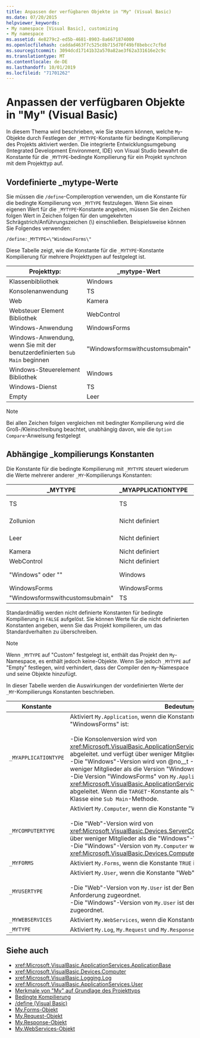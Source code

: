 ```yaml
---
title: Anpassen der verfügbaren Objekte in "My" (Visual Basic)
ms.date: 07/20/2015
helpviewer_keywords:
- My namespace [Visual Basic], customizing
- My namespace
ms.assetid: 4e8279c2-ed5b-4681-8903-8a6671874000
ms.openlocfilehash: caddad463f7c525c8b715d70f49bf8bebcc7cfbd
ms.sourcegitcommit: 3094dcd17141b32a570a82ae3f62a331616e2c9c
ms.translationtype: MT
ms.contentlocale: de-DE
ms.lasthandoff: 10/01/2019
ms.locfileid: "71701262"
---
```

# <a name="customizing-which-objects-are-available-in-my-visual-basic"></a>Anpassen der verfügbaren Objekte in "My" (Visual Basic)

In diesem Thema wird beschrieben, wie Sie steuern können, welche `My`-Objekte durch Festlegen der `_MYTYPE`-Konstante für bedingte Kompilierung des Projekts aktiviert werden. Die integrierte Entwicklungsumgebung (Integrated Development Environment, IDE) von Visual Studio bewahrt die Konstante für die `_MYTYPE`-bedingte Kompilierung für ein Projekt synchron mit dem Projekttyp auf.  
  
## <a name="predefined-_mytype-values"></a>Vordefinierte \_mytype-Werte  

Sie müssen die `/define`-Compileroption verwenden, um die Konstante für die bedingte Kompilierung von `_MYTYPE` festzulegen. Wenn Sie einen eigenen Wert für die `_MYTYPE`-Konstante angeben, müssen Sie den Zeichen folgen Wert in Zeichen folgen für den umgekehrten Schrägstrich/Anführungszeichen (\\) einschließen. Beispielsweise können Sie Folgendes verwenden:  
  
```console  
/define:_MYTYPE=\"WindowsForms\"  
```  
  
 Diese Tabelle zeigt, wie die Konstante für die `_MYTYPE`-Konstante Kompilierung für mehrere Projekttypen auf festgelegt ist.  
  
|Projekttyp:|\_mytype-Wert|  
|------------------|--------------------|  
|Klassenbibliothek|Windows|  
|Konsolenanwendung|TS|  
|Web|Kamera|  
|Websteuer Element Bibliothek|WebControl|  
|Windows-Anwendung|WindowsForms|  
|Windows-Anwendung, wenn Sie mit der benutzerdefinierten `Sub Main` beginnen|"Windowsformswithcustomsubmain"|  
|Windows-Steuerelement Bibliothek|Windows|  
|Windows-Dienst|TS|  
|Empty|Leer|  
  
> [!NOTE]
> Bei allen Zeichen folgen vergleichen mit bedingter Kompilierung wird die Groß-/Kleinschreibung beachtet, unabhängig davon, wie die `Option Compare`-Anweisung festgelegt  
  
## <a name="dependent-_my-compilation-constants"></a>Abhängige \_kompilierungs Konstanten  

Die Konstante für die bedingte Kompilierung mit `_MYTYPE` steuert wiederum die Werte mehrerer anderer `_MY`-Kompilierungs Konstanten:  
  
|\_MYTYPE|\_MYAPPLICATIONTYPE|\_MYCOMPUTERTYPE|\_MYFORMS|\_MYUSERTYPE|\_MYWEBSERVICES|  
|--------------|-------------------------|----------------------|---------------|------------------|---------------------|  
|TS|TS|Windows|Nicht definiert|Windows|true|  
|Zollunion|Nicht definiert|Nicht definiert|Nicht definiert|Nicht definiert|Nicht definiert|  
|Leer|Nicht definiert|Nicht definiert|Nicht definiert|Nicht definiert|Nicht definiert|  
|Kamera|Nicht definiert|Kamera|false|Kamera|false|  
|WebControl|Nicht definiert|Kamera|false|Kamera|true|  
|"Windows" oder ""|Windows|Windows|Nicht definiert|Windows|true|  
|WindowsForms|WindowsForms|Windows|true|Windows|true|  
|"Windowsformswithcustomsubmain"|TS|Windows|true|Windows|true|  
  
 Standardmäßig werden nicht definierte Konstanten für bedingte Kompilierung in `FALSE` aufgelöst. Sie können Werte für die nicht definierten Konstanten angeben, wenn Sie das Projekt kompilieren, um das Standardverhalten zu überschreiben.  
  
> [!NOTE]
> Wenn `_MYTYPE` auf "Custom" festgelegt ist, enthält das Projekt den `My`-Namespace, es enthält jedoch keine-Objekte. Wenn Sie jedoch `_MYTYPE` auf "Empty" festlegen, wird verhindert, dass der Compiler den `My`-Namespace und seine Objekte hinzufügt.  
  
 In dieser Tabelle werden die Auswirkungen der vordefinierten Werte der `_MY`-Kompilierungs Konstanten beschrieben.  
  
|Konstante|Bedeutung|  
|--------------|-------------|  
|`_MYAPPLICATIONTYPE`|Aktiviert `My.Application`, wenn die Konstante "Console", "Windows" oder "WindowsForms" ist:<br /><br /> -Die Konsolenversion wird von <xref:Microsoft.VisualBasic.ApplicationServices.ConsoleApplicationBase> abgeleitet. und verfügt über weniger Mitglieder als die "Windows"-Version.<br />-Die "Windows"-Version wird von @no__t -0 abgeleitet und verfügt über weniger Mitglieder als die Version "Windows Forms".<br />-Die Version "WindowsForms" von `My.Application` wird von <xref:Microsoft.VisualBasic.ApplicationServices.WindowsFormsApplicationBase> abgeleitet. Wenn die `TARGET`-Konstante als "winexe" definiert ist, enthält die-Klasse eine `Sub Main`-Methode.|  
|`_MYCOMPUTERTYPE`|Aktiviert `My.Computer`, wenn die Konstante "Web" oder "Windows" ist:<br /><br /> -Die "Web"-Version wird von <xref:Microsoft.VisualBasic.Devices.ServerComputer> abgeleitet und verfügt über weniger Mitglieder als die "Windows"-Version.<br />-Die "Windows"-Version von `My.Computer` wird von <xref:Microsoft.VisualBasic.Devices.Computer> abgeleitet.|  
|`_MYFORMS`|Aktiviert `My.Forms`, wenn die Konstante `TRUE` ist.|  
|`_MYUSERTYPE`|Aktiviert `My.User`, wenn die Konstante "Web" oder "Windows" ist:<br /><br /> -Die "Web"-Version von `My.User` ist der Benutzeridentität der aktuellen HTTP-Anforderung zugeordnet.<br />-Die "Windows"-Version von `My.User` ist dem aktuellen Prinzipal des Threads zugeordnet.|  
|`_MYWEBSERVICES`|Aktiviert `My.WebServices`, wenn die Konstante `TRUE` ist.|  
|`_MYTYPE`|Aktiviert `My.Log`, `My.Request` und `My.Response`, wenn die Konstante "Web" ist.|  
  
## <a name="see-also"></a>Siehe auch

- <xref:Microsoft.VisualBasic.ApplicationServices.ApplicationBase>
- <xref:Microsoft.VisualBasic.Devices.Computer>
- <xref:Microsoft.VisualBasic.Logging.Log>
- <xref:Microsoft.VisualBasic.ApplicationServices.User>
- [Merkmale von "My" auf Grundlage des Projekttyps](../../../visual-basic/developing-apps/development-with-my/how-my-depends-on-project-type.md)
- [Bedingte Kompilierung](../../../visual-basic/programming-guide/program-structure/conditional-compilation.md)
- [/define (Visual Basic)](../../../visual-basic/reference/command-line-compiler/define.md)
- [My.Forms-Objekt](../../../visual-basic/language-reference/objects/my-forms-object.md)
- [My.Request-Objekt](../../../visual-basic/language-reference/objects/my-request-object.md)
- [My.Response-Objekt](../../../visual-basic/language-reference/objects/my-response-object.md)
- [My.WebServices-Objekt](../../../visual-basic/language-reference/objects/my-webservices-object.md)
